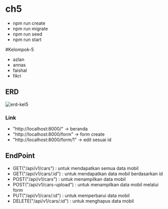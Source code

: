 # ch5
- npm run create
- npm run migrate
- npm run seed
- npm run start

#Kelompok-5
- azlan
- annas
- faishal
- fikri


## ERD
![erd-kel5](https://user-images.githubusercontent.com/113892212/194753354-e9ba9b22-fa38-4f73-a87d-800e5a42c40c.png)


### Link
- "http://localhost:8000/"        -> beranda
- "http://localhost:8000/form"    -> form create
- "http://localhost:8000/form/1"  -> edit sesuai id

## EndPoint
- GET("/api/v1/cars") : untuk mendapatkan semua data mobil 
- GET("/api/v1/cars/:id") : untuk mendapatkan data mobil berdasarkan id 
- POST("/api/v1/cars") : untuk menampilkan data mobil 
- POST("/api/v1/cars-upload") : untuk menampilkan data mobil melalui form 
- PUT("/api/v1/cars/:id") : untuk memperbarui data mobil 
- DELETE("/api/v1/cars/:id") : untuk menghapus data mobil

